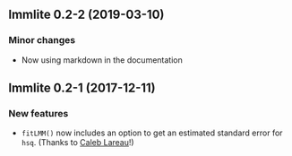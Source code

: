 ## lmmlite 0.2-2 (2019-03-10)

### Minor changes

- Now using markdown in the documentation


## lmmlite 0.2-1 (2017-12-11)

### New features

- `fitLMM()` now includes an option to get an estimated standard error
  for `hsq`. (Thanks to
  [Caleb Lareau](https://github.com/caleblareau)!)
